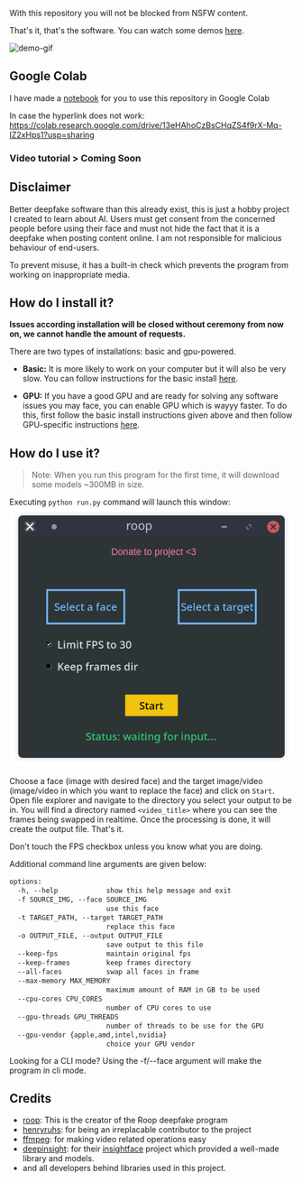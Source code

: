 With this repository you will not be blocked from NSFW content.

That's it, that's the software. You can watch some demos [here](https://drive.google.com/drive/folders/1KHv8n_rd3Lcr2v7jBq1yPSTWM554Gq8e?usp=sharing).

![demo-gif](demo.gif)

## Google Colab

I have made a [notebook](https://colab.research.google.com/drive/13eHAhoCzBsCHqZS4f9rX-Mq-IZ2xHps1?usp=sharing) for you to use this repository in Google Colab


In case the hyperlink does not work: https://colab.research.google.com/drive/13eHAhoCzBsCHqZS4f9rX-Mq-IZ2xHps1?usp=sharing

### Video tutorial > Coming Soon


## Disclaimer
Better deepfake software than this already exist, this is just a hobby project I created to learn about AI. Users must get consent from the concerned people before using their face and must not hide the fact that it is a deepfake when posting content online. I am not responsible for malicious behaviour of end-users.

To prevent misuse, it has a built-in check which prevents the program from working on inappropriate media.

## How do I install it?

**Issues according installation will be closed without ceremony from now on, we cannot handle the amount of requests.**

There are two types of installations: basic and gpu-powered.

- **Basic:** It is more likely to work on your computer but it will also be very slow. You can follow instructions for the basic install [here](https://github.com/s0md3v/roop/wiki/1.-Installation).

- **GPU:** If you have a good GPU and are ready for solving any software issues you may face, you can enable GPU which is wayyy faster. To do this, first follow the basic install instructions given above and then follow GPU-specific instructions [here](https://github.com/s0md3v/roop/wiki/2.-GPU-Acceleration).

## How do I use it?
> Note: When you run this program for the first time, it will download some models ~300MB in size.

Executing `python run.py` command will launch this window:
![gui-demo](gui-demo.png)

Choose a face (image with desired face) and the target image/video (image/video in which you want to replace the face) and click on `Start`. Open file explorer and navigate to the directory you select your output to be in. You will find a directory named `<video_title>` where you can see the frames being swapped in realtime. Once the processing is done, it will create the output file. That's it.

Don't touch the FPS checkbox unless you know what you are doing.

Additional command line arguments are given below:

```
options:
  -h, --help            show this help message and exit
  -f SOURCE_IMG, --face SOURCE_IMG
                        use this face
  -t TARGET_PATH, --target TARGET_PATH
                        replace this face
  -o OUTPUT_FILE, --output OUTPUT_FILE
                        save output to this file
  --keep-fps            maintain original fps
  --keep-frames         keep frames directory
  --all-faces           swap all faces in frame
  --max-memory MAX_MEMORY
                        maximum amount of RAM in GB to be used
  --cpu-cores CPU_CORES
                        number of CPU cores to use
  --gpu-threads GPU_THREADS
                        number of threads to be use for the GPU
  --gpu-vendor {apple,amd,intel,nvidia}
                        choice your GPU vendor
```

Looking for a CLI mode? Using the -f/--face argument will make the program in cli mode.

## Credits
- [roop](https://github.com/s0md3v): This is the creator of the Roop deepfake program
- [henryruhs](https://github.com/henryruhs): for being an irreplacable contributor to the project
- [ffmpeg](https://ffmpeg.org/): for making video related operations easy
- [deepinsight](https://github.com/deepinsight): for their [insightface](https://github.com/deepinsight/insightface) project which provided a well-made library and models.
- and all developers behind libraries used in this project.
